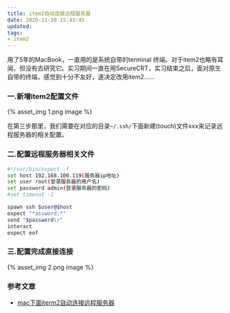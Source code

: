 ```yaml
---
title: item2自动连接远程服务器
date: 2020-11-30 15:43:45
updated:
tags:
- item2
---
```


用了5年的MacBook，一直用的是系统自带的terminal 终端。对于item2也略有耳闻，但没有去研究它。实习期间一直在用SecureCRT，实习结束之后，面对原生自带的终端，感觉到十分不友好，遂决定改用item2……

### 一.新增item2配置文件

{% asset_img 1.png  image %}

<!--more-->

在第三步那里，我们需要在对应的目录`~/.ssh/`下面新建(touch)文件xxx来记录远程服务器的相关配置。

### 二.配置远程服务器相关文件

```bash
#!/usr/bin/expect -f
set host 192.168.100.119(服务器ip地址)
set user root(登录服务器的用户名)
set password admin(登录服务器的密码)
#set timeout -1

spawn ssh $user@$host
expect "*assword:*"
send "$password\r"
interact
expect eof
```

### 三.配置完成直接连接

{% asset_img 2.png  image %}



### 参考文章

- [mac下面iterm2自动连接远程服务器](https://www.jianshu.com/p/d75dc43be7a7)

